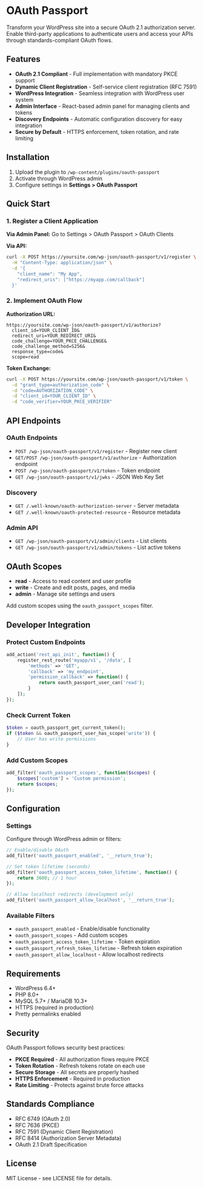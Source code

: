 # OAuth Passport

Transform your WordPress site into a secure OAuth 2.1 authorization server. Enable third-party applications to authenticate users and access your APIs through standards-compliant OAuth flows.

## Features

- **OAuth 2.1 Compliant** - Full implementation with mandatory PKCE support
- **Dynamic Client Registration** - Self-service client registration (RFC 7591)
- **WordPress Integration** - Seamless integration with WordPress user system
- **Admin Interface** - React-based admin panel for managing clients and tokens
- **Discovery Endpoints** - Automatic configuration discovery for easy integration
- **Secure by Default** - HTTPS enforcement, token rotation, and rate limiting

## Installation

1. Upload the plugin to `/wp-content/plugins/oauth-passport`
2. Activate through WordPress admin
3. Configure settings in **Settings > OAuth Passport**

## Quick Start

### 1. Register a Client Application

**Via Admin Panel:**
Go to Settings > OAuth Passport > OAuth Clients

**Via API:**
```bash
curl -X POST https://yoursite.com/wp-json/oauth-passport/v1/register \
  -H "Content-Type: application/json" \
  -d '{
    "client_name": "My App",
    "redirect_uris": ["https://myapp.com/callback"]
  }'
```

### 2. Implement OAuth Flow

**Authorization URL:**
```
https://yoursite.com/wp-json/oauth-passport/v1/authorize?
  client_id=YOUR_CLIENT_ID&
  redirect_uri=YOUR_REDIRECT_URI&
  code_challenge=YOUR_PKCE_CHALLENGE&
  code_challenge_method=S256&
  response_type=code&
  scope=read
```

**Token Exchange:**
```bash
curl -X POST https://yoursite.com/wp-json/oauth-passport/v1/token \
  -d "grant_type=authorization_code" \
  -d "code=AUTHORIZATION_CODE" \
  -d "client_id=YOUR_CLIENT_ID" \
  -d "code_verifier=YOUR_PKCE_VERIFIER"
```

## API Endpoints

### OAuth Endpoints
- `POST /wp-json/oauth-passport/v1/register` - Register new client
- `GET/POST /wp-json/oauth-passport/v1/authorize` - Authorization endpoint
- `POST /wp-json/oauth-passport/v1/token` - Token endpoint
- `GET /wp-json/oauth-passport/v1/jwks` - JSON Web Key Set

### Discovery
- `GET /.well-known/oauth-authorization-server` - Server metadata
- `GET /.well-known/oauth-protected-resource` - Resource metadata

### Admin API
- `GET /wp-json/oauth-passport/v1/admin/clients` - List clients
- `GET /wp-json/oauth-passport/v1/admin/tokens` - List active tokens

## OAuth Scopes

- **read** - Access to read content and user profile
- **write** - Create and edit posts, pages, and media
- **admin** - Manage site settings and users

Add custom scopes using the `oauth_passport_scopes` filter.

## Developer Integration

### Protect Custom Endpoints
```php
add_action('rest_api_init', function() {
    register_rest_route('myapp/v1', '/data', [
        'methods' => 'GET',
        'callback' => 'my_endpoint',
        'permission_callback' => function() {
            return oauth_passport_user_can('read');
        }
    ]);
});
```

### Check Current Token
```php
$token = oauth_passport_get_current_token();
if ($token && oauth_passport_user_has_scope('write')) {
    // User has write permissions
}
```

### Add Custom Scopes
```php
add_filter('oauth_passport_scopes', function($scopes) {
    $scopes['custom'] = 'Custom permission';
    return $scopes;
});
```

## Configuration

### Settings
Configure through WordPress admin or filters:

```php
// Enable/disable OAuth
add_filter('oauth_passport_enabled', '__return_true');

// Set token lifetime (seconds)
add_filter('oauth_passport_access_token_lifetime', function() {
    return 3600; // 1 hour
});

// Allow localhost redirects (development only)
add_filter('oauth_passport_allow_localhost', '__return_true');
```

### Available Filters
- `oauth_passport_enabled` - Enable/disable functionality
- `oauth_passport_scopes` - Add custom scopes
- `oauth_passport_access_token_lifetime` - Token expiration
- `oauth_passport_refresh_token_lifetime` - Refresh token expiration
- `oauth_passport_allow_localhost` - Allow localhost redirects

## Requirements

- WordPress 6.4+
- PHP 8.0+
- MySQL 5.7+ / MariaDB 10.3+
- HTTPS (required in production)
- Pretty permalinks enabled

## Security

OAuth Passport follows security best practices:

- **PKCE Required** - All authorization flows require PKCE
- **Token Rotation** - Refresh tokens rotate on each use
- **Secure Storage** - All secrets are properly hashed
- **HTTPS Enforcement** - Required in production
- **Rate Limiting** - Protects against brute force attacks

## Standards Compliance

- RFC 6749 (OAuth 2.0)
- RFC 7636 (PKCE)
- RFC 7591 (Dynamic Client Registration)
- RFC 8414 (Authorization Server Metadata)
- OAuth 2.1 Draft Specification

## License

MIT License - see LICENSE file for details.
